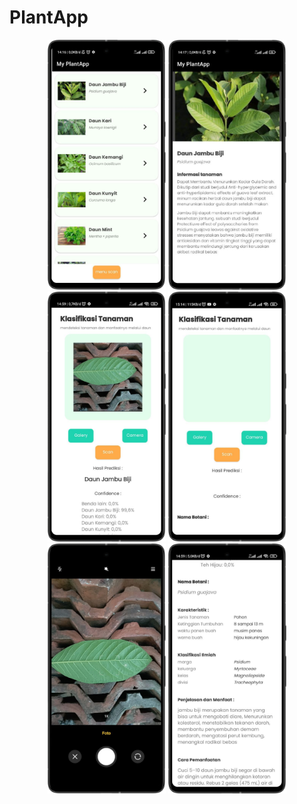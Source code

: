 # PlantApp

<p align="center">
<img src="screen/list.png" height="400">
<img src="screen/detail.png" height="400">
<img src="screen/home.png" height="400">
<img src="screen/home1.png" height="400">
<img src="screen/kamera.png" height="400">
<img src="screen/hasil.png" height="400">




</p>
